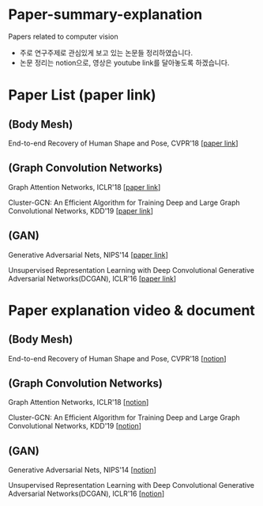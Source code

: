 # Paper-summary-explanation
Papers related to computer vision
- 주로 연구주제로 관심있게 보고 있는 논문들 정리하였습니다.
- 논문 정리는 notion으로, 영상은 youtube link를 달아놓도록 하겠습니다.


# Paper List (paper link)

## (Body Mesh)
End-to-end Recovery of Human Shape and Pose, CVPR'18 [[paper link](https://openaccess.thecvf.com/content_cvpr_2018/papers/Kanazawa_End-to-End_Recovery_of_CVPR_2018_paper.pdf)]

## (Graph Convolution Networks)
Graph Attention Networks, ICLR'18 [[paper link](https://arxiv.org/pdf/1710.10903.pdf)]

Cluster-GCN: An Efficient Algorithm for Training Deep and Large Graph Convolutional Networks, KDD'19 [[paper link](https://dl.acm.org/doi/pdf/10.1145/3292500.3330925)]

## (GAN)
Generative Adversarial Nets, NIPS'14 [[paper link](https://proceedings.neurips.cc/paper/2014/file/5ca3e9b122f61f8f06494c97b1afccf3-Paper.pdf)]

Unsupervised Representation Learning with Deep Convolutional Generative Adversarial Networks(DCGAN), ICLR'16 [[paper link](https://arxiv.org/pdf/1511.06434.pdf)]

# Paper explanation video & document

## (Body Mesh)
End-to-end Recovery of Human Shape and Pose, CVPR'18 [[notion](https://www.notion.so/End-to-end-Recovery-of-Human-Shape-and-Pose-b1860556f4b949018cc3a801194eea19)]

## (Graph Convolution Networks)
Graph Attention Networks, ICLR'18 [[notion](https://www.notion.so/Graph-Attention-Networks-c2606772082a4bd784fff3d38f762657)]

Cluster-GCN: An Efficient Algorithm for Training Deep and Large Graph Convolutional Networks, KDD'19 [[notion](https://www.notion.so/Cluster-GCN-An-Efficient-Algorithm-for-Training-Deep-and-Large-Graph-Convolutional-Networks-1bbc442ea2e4485ebeda4aaee3fa8198)]

## (GAN)
Generative Adversarial Nets, NIPS'14 [[notion](https://www.notion.so/Generative-Adversarial-Networks-c22a74ba66004a12ad9a42f56464c894)]

Unsupervised Representation Learning with Deep Convolutional Generative Adversarial Networks(DCGAN), ICLR'16 [[notion](https://www.notion.so/DCGAN-5360c78d520b48589016f87827dba3ec)]
